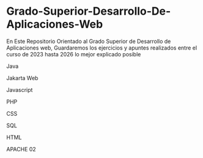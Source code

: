 # Grado-Superior-Desarrollo-De-Aplicaciones-Web
En Este Repositorio Orientado al Grado Superior de Desarrollo de Aplicaciones web, Guardaremos los ejercicios y apuntes realizados entre el curso de 2023 hasta 2026 lo mejor explicado posible


Java 

Jakarta Web

Javascript 

PHP

CSS 

SQL

HTML

APACHE 02 
